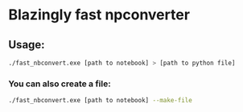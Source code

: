 # Blazingly fast npconverter

## Usage:

```bash
./fast_nbconvert.exe [path to notebook] > [path to python file]
```

### You can also create a file:

```bash
./fast_nbconvert.exe [path to notebook] --make-file
```
